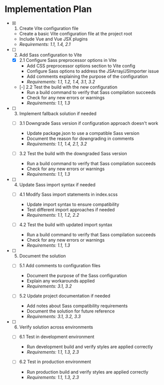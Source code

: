 # Implementation Plan

- [x] 1. Create Vite configuration file
  - Create a basic Vite configuration file at the project root
  - Include Vue and Vue JSX plugins
  - _Requirements: 1.1, 1.4, 2.1_

- [ ] 2. Add Sass configuration to Vite
  - [x] 2.1 Configure Sass preprocessor options in Vite
    - Add CSS preprocessor options section to Vite config
    - Configure Sass options to address the JSArray/JSImporter issue
    - Add comments explaining the purpose of the configuration
    - _Requirements: 1.1, 1.2, 1.4, 3.1, 3.2_

  - [-] 2.2 Test the build with the new configuration
    - Run a build command to verify that Sass compilation succeeds
    - Check for any new errors or warnings
    - _Requirements: 1.1, 1.3_

- [ ] 3. Implement fallback solution if needed
  - [ ] 3.1 Downgrade Sass version if configuration approach doesn't work
    - Update package.json to use a compatible Sass version
    - Document the reason for downgrading in comments
    - _Requirements: 1.1, 1.4, 2.1, 3.2_

  - [ ] 3.2 Test the build with the downgraded Sass version
    - Run a build command to verify that Sass compilation succeeds
    - Check for any new errors or warnings
    - _Requirements: 1.1, 1.3_

- [ ] 4. Update Sass import syntax if needed
  - [ ] 4.1 Modify Sass import statements in index.scss
    - Update import syntax to ensure compatibility
    - Test different import approaches if needed
    - _Requirements: 1.1, 1.2, 2.2_

  - [ ] 4.2 Test the build with updated import syntax
    - Run a build command to verify that Sass compilation succeeds
    - Check for any new errors or warnings
    - _Requirements: 1.1, 1.3_

- [ ] 5. Document the solution
  - [ ] 5.1 Add comments to configuration files
    - Document the purpose of the Sass configuration
    - Explain any workarounds applied
    - _Requirements: 3.1, 3.2_

  - [ ] 5.2 Update project documentation if needed
    - Add notes about Sass compatibility requirements
    - Document the solution for future reference
    - _Requirements: 3.1, 3.2, 3.3_

- [ ] 6. Verify solution across environments
  - [ ] 6.1 Test in development environment
    - Run development build and verify styles are applied correctly
    - _Requirements: 1.1, 1.3, 2.3_

  - [ ] 6.2 Test in production environment
    - Run production build and verify styles are applied correctly
    - _Requirements: 1.1, 1.3, 2.3_
